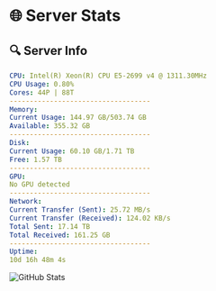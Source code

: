 # 🌐 Server Stats
## 🔍 Server Info
```yaml
CPU: Intel(R) Xeon(R) CPU E5-2699 v4 @ 1311.30MHz
CPU Usage: 0.80%
Cores: 44P | 88T
-----------------------------------
Memory:
Current Usage: 144.97 GB/503.74 GB
Available: 355.32 GB
-----------------------------------
Disk:
Current Usage: 60.10 GB/1.71 TB
Free: 1.57 TB
-----------------------------------
GPU:
No GPU detected
-----------------------------------
Network:
Current Transfer (Sent): 25.72 MB/s
Current Transfer (Received): 124.02 KB/s
Total Sent: 17.14 TB
Total Received: 161.25 GB
-----------------------------------
Uptime:
10d 16h 48m 4s
```
![GitHub Stats](https://img.shields.io/badge/Updated-2025-03-18_14:10:53-blue)